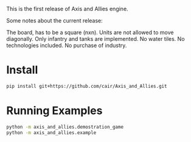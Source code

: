 This is the first release of Axis and Allies engine.

Some notes about the current release:

The board, has to be a square (nxn).
Units are not allowed to move diagonally.
Only infantry and tanks are implemented.
No water tiles.
No technologies included.
No purchase of industry.

# Install
```bash
pip install git+https://github.com/cair/Axis_and_Allies.git
```

# Running Examples
```bash
python -m axis_and_allies.demostration_game
python -m axis_and_allies.example
```


